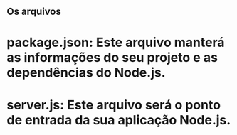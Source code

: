 ## Os arquivos 

# package.json: Este arquivo manterá as informações do seu projeto e as dependências do Node.js.
# server.js: Este arquivo será o ponto de entrada da sua aplicação Node.js.

